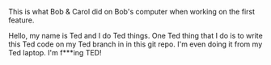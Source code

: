This is what Bob & Carol did on Bob's computer when working on the first feature.

Hello, my name is Ted and I do Ted things. One Ted thing that I do is to write this Ted code on my Ted branch in in this git repo. I'm even doing it from my Ted laptop. I'm f***ing TED!